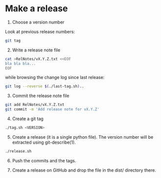# Make a release

1. Choose a version number

Look at previous release numbers:

```bash
git tag
```

2. Write a release note file

```bash
cat >RelNotes/vX.Y.Z.txt <<EOF
bla bla bla...
EOF
```

while browsing the change log since last release:

```bash
git log --reverse $(./last-tag.sh)..
```

3. Commit the release note file

```bash
git add RelNotes/vX.Y.Z.txt
git commit -m 'Add release note for vX.Y.Z'
```

4. Create a git tag

```bash
./tag.sh <VERSION>
```

5. Create a release (it is a single python file). The version number
   will be extracted using git-describe(1).

```bash
./release.sh
```

6. Push the commits and the tags.

7. Create a release on GitHub and drop the file in the dist/ directory
   there.
